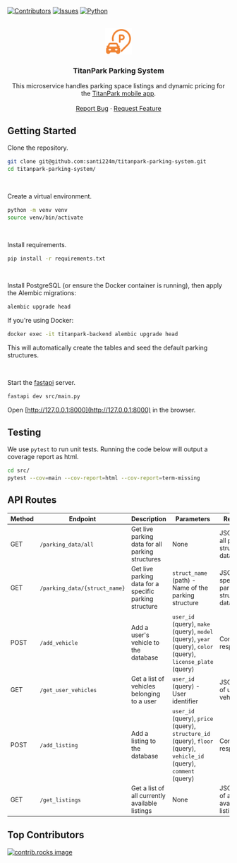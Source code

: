 
<a id="readme-top"></a>

[![Contributors][contributors-shield]][contributors-url] [![Issues][issues-shield]][issues-url] [![Python][Python]][Python-url]

<!-- PROJECT LOGO -->
<br />
<div align="center">
  <a href="https://github.com/santi224m/titanpark-parking-system">
    <img src="/assets/img/parking.svg" alt="Logo" height="60">
  </a>

  <h3 align="center">TitanPark Parking System</h3>

  <p align="center">
    This microservice handles parking space listings and dynamic pricing for the <a href="https://github.com/nathanchamorro1/titanpark">TitanPark mobile app</a>.
    <br />
    <br />
    <a href="https://github.com/santi224m/titanpark-parking-system/issues/new?labels=bug&template=bug-report---.md">Report Bug</a>
    ·
    <a href="https://github.com/santi224m/titanpark-parking-system/issues/new?labels=enhancement&template=feature-request---.md">Request Feature</a>
  </p>
</div>

<!-- GETTING STARTED -->
## Getting Started

Clone the repository.

```bash
git clone git@github.com:santi224m/titanpark-parking-system.git
cd titanpark-parking-system/
```
<br />

Create a virtual environment.

```bash
python -m venv venv
source venv/bin/activate
```
<br />

Install requirements.

```bash
pip install -r requirements.txt
```
<br />

Install PostgreSQL (or ensure the Docker container is running), then apply the Alembic migrations:

```bash
alembic upgrade head
```

If you're using Docker:

```bash
docker exec -it titanpark-backend alembic upgrade head
```

This will automatically create the tables and seed the default parking structures.

<br />

Start the [fastapi](https://fastapi.tiangolo.com/) server.

```bash
fastapi dev src/main.py
```

Open [http://127.0.0.1:8000](http://127.0.0.1:8000) in the browser.

## Testing

We use ```pytest``` to run unit tests. Running the code below will output a coverage report as html.

```bash
cd src/
pytest --cov=main --cov-report=html --cov-report=term-missing
```

## API Routes

| Method | Endpoint | Description | Parameters | Response |
|--------|----------|-------------|------------|----------|
| GET | `/parking_data/all` | Get live parking data for all parking structures | None | JSON with all parking structure data |
| GET | `/parking_data/{struct_name}` | Get live parking data for a specific parking structure | `struct_name` (path) - Name of the parking structure | JSON with specific parking structure data |
| POST | `/add_vehicle` | Add a user's vehicle to the database | `user_id` (query), `make` (query), `model` (query), `year` (query), `color` (query), `license_plate` (query) | Confirmation response |
| GET | `/get_user_vehicles` | Get a list of vehicles belonging to a user | `user_id` (query) - User identifier | JSON array of user's vehicles |
| POST | `/add_listing` | Add a listing to the database | `user_id` (query), `price` (query), `structure_id` (query), `floor` (query), `vehicle_id` (query), `comment` (query) | Confirmation response |
| GET | `/get_listings` | Get a list of all currently available listings | None | JSON array of all available listings |

## Top Contributors

<a href="https://github.com/santi224m/titanpark-parking-system/graphs/contributors">
  <img src="https://contrib.rocks/image?repo=santi224m/titanpark-parking-system" alt="contrib.rocks image" />
</a>

<!-- MARKDOWN LINKS & IMAGES -->
[contributors-shield]: https://img.shields.io/github/contributors/santi224m/titanpark-parking-system.svg?style=for-the-badge
[contributors-url]: https://github.com/santi224m/titanpark-parking-system/graphs/contributors
[issues-shield]: https://img.shields.io/github/issues/santi224m/titanpark-parking-system.svg?style=for-the-badge
[issues-url]: https://github.com/santi224m/titanpark-parking-system/issues

[Python]: https://img.shields.io/badge/python-000000?style=for-the-badge&logo=python
[Python-url]: https://www.python.org/